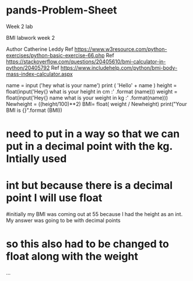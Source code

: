 # pands-Problem-Sheet

Week 2 lab

BMI labwork week 2 

Author  Catherine Leddy
Ref https://www.w3resource.com/python-exercises/python-basic-exercise-66.php
Ref https://stackoverflow.com/questions/20405610/bmi-calculator-in-python/20405792
Ref https://www.includehelp.com/python/bmi-body-mass-index-calculator.aspx

name = input ('hey what is your name')
print ( 'Hello' + name )
height = float(input('Hey{} what is your height in cm :' .format (name)))
weight = float(input('Hey{} name what is your weight in kg :' .format(name)))
Newheight = ((height/100)**2)
BMI= float( weight / Newheight)
print("Your BMI is {}".format (BMI))


# need to put in a way so that we can put in a decimal point with the kg. Intially used 
# int but because there is a decimal point I will use float

#initially my BMI was coming out at 55 because I had the height as an int. My answer was going to be with decimal points 
# so this also had to be changed to float along with the weight
...